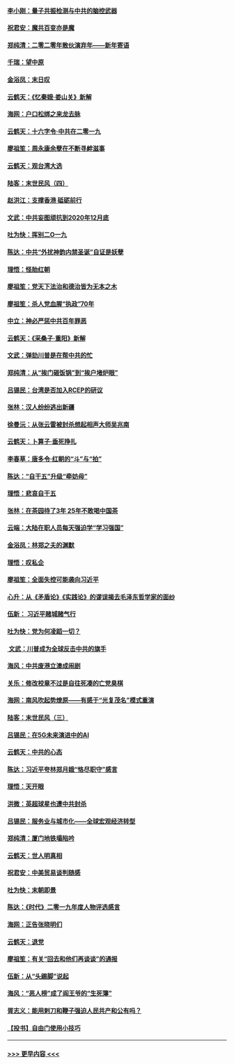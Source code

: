 #### [李小刚：量子共振检测与中共的脑控武器](../pages/nsc993/n11754518.md?t=12301655) 
#### [祝君安：魔共百变亦是魔](../pages/nsc993/n11754469.md?t=12301655) 
#### [郑纯清：二零二零年散伙演弃年——新年寄语](../pages/nsc993/n11754195.md?t=12301655) 
#### [千瑞：望中原](../pages/nsc993/n11754159.md?t=12301655) 
#### [金浴凤：末日叹](../pages/nsc993/n11752359.md?t=12301655) 
#### [云鹤天：《忆秦娥‧娄山关》新解](../pages/nsc993/n11752348.md?t=12301655) 
#### [海网：户口松绑之来龙去脉](../pages/nsc993/n11752328.md?t=12301655) 
#### [云鹤天：十六字令‧中共在二零一九](../pages/nsc993/n11752305.md?t=12301655) 
#### [廖祖笙：周永康余孽在不断寻衅滋事](../pages/nsc993/n11751013.md?t=12301655) 
#### [云鹤天：观台湾大选](../pages/nsc993/n11751007.md?t=12301655) 
#### [陆客：末世民风（四）](../pages/nsc993/n11749203.md?t=12301655) 
#### [赵洪江：支撑香港 砥砺前行](../pages/nsc993/n11748482.md?t=12301655) 
#### [文武：中共妄图顽抗到2020年12月底](../pages/nsc993/n11748446.md?t=12301655) 
#### [吐为快：挥别二O一九](../pages/nsc993/n11748411.md?t=12301655) 
#### [陈达：中共“外扰神韵内禁圣诞”自证是妖孽](../pages/nsc993/n11748226.md?t=12301655) 
#### [理悟：怪胎红朝](../pages/nsc993/n11748206.md?t=12301655) 
#### [廖祖笙：党天下法治和德治皆为无本之木](../pages/nsc993/n11748135.md?t=12301655) 
#### [廖祖笙：杀人党血腥“执政”70年](../pages/nsc993/n11745144.md?t=12301655) 
#### [中立：神必严惩中共百年罪恶](../pages/nsc993/n11744970.md?t=12301655) 
#### [云鹤天：《采桑子‧重阳》新解](../pages/nsc993/n11744948.md?t=12301655) 
#### [文武：弹劾川普是在帮中共的忙](../pages/nsc993/n11744758.md?t=12301655) 
#### [郑纯清：从“挨门砸饭锅”到“挨户堵炉眼”](../pages/nsc993/n11744745.md?t=12301655) 
#### [吕锡民：台湾是否加入RCEP的研议](../pages/nsc993/n11744701.md?t=12301655) 
#### [张林：汉人纷纷逃出新疆](../pages/nsc993/n11743530.md?t=12301655) 
#### [徐曼沅：从张云雷被封杀想起相声大师吴兆南](../pages/nsc993/n11741816.md?t=12301655) 
#### [云鹤天：卜算子‧垂死挣扎](../pages/nsc993/n11739956.md?t=12301655) 
#### [李春草：唐多令‧红朝的“斗”与“拍”](../pages/nsc993/n11739830.md?t=12301655) 
#### [陈达：“自干五”升级“牵妨母”](../pages/nsc993/n11739724.md?t=12301655) 
#### [理悟：悲哀自干五](../pages/nsc993/n11739547.md?t=12301655) 
#### [张林：在茶园待了3年 25年不敢喝中国茶](../pages/nsc993/n11739240.md?t=12301655) 
#### [云端：大陆在职人员每天强迫学“学习强国”](../pages/nsc993/n11738735.md?t=12301655) 
#### [金浴凤：林郑之夫的渊默](../pages/nsc993/n11737735.md?t=12301655) 
#### [理悟：叹私企](../pages/nsc993/n11737715.md?t=12301655) 
#### [廖祖笙：全面失控可能袭向习近平](../pages/nsc993/n11737704.md?t=12301655) 
#### [心升：从《矛盾论》《实践论》的谬误揭去毛泽东哲学家的面纱](../pages/nsc993/n11736962.md?t=12301655) 
#### [伍新： 习近平赌城赌气行](../pages/nsc993/n11736929.md?t=12301655) 
#### [吐为快：党为何凌蹈一切？](../pages/nsc993/n11736915.md?t=12301655) 
#### [ 文武：川普成为全球反击中共的旗手](../pages/nsc993/n11736882.md?t=12301655) 
#### [海风：中共废港立澳成闹剧](../pages/nsc993/n11735857.md?t=12301655) 
#### [关乐：修改校章不过是自往死凑的亡党臭棋](../pages/nsc993/n11735097.md?t=12301655) 
#### [海网：南风吹起势燎原——有感于“光复茂名”模式重演](../pages/nsc993/n11732308.md?t=12301655) 
#### [陆客：末世民风（三）](../pages/nsc993/n11732211.md?t=12301655) 
#### [吕锡民：在5G未来演进中的AI](../pages/nsc993/n11730010.md?t=12301655) 
#### [云鹤天：中共的心态](../pages/nsc993/n11729906.md?t=12301655) 
#### [陈达：习近平夸林郑月娥“恪尽职守”感言](../pages/nsc993/n11729881.md?t=12301655) 
#### [理悟：天开眼](../pages/nsc993/n11729699.md?t=12301655) 
#### [洪微：英超球星也遭中共封杀](../pages/nsc993/n11727243.md?t=12301655) 
#### [吕锡民：服务业与城市化——全球宏观经济转型](../pages/nsc993/n11725845.md?t=12301655) 
#### [郑纯清：厦门地铁塌陷吟](../pages/nsc993/n11725813.md?t=12301655) 
#### [云鹤天：世人明真相](../pages/nsc993/n11725621.md?t=12301655) 
#### [祝君安：中美贸易谈判随感](../pages/nsc993/n11725609.md?t=12301655) 
#### [吐为快：末朝即景](../pages/nsc993/n11723365.md?t=12301655) 
#### [陈达：《时代》二零一九年度人物评选感言](../pages/nsc993/n11723337.md?t=12301655) 
#### [海网：正告张晓明们](../pages/nsc993/n11723228.md?t=12301655) 
#### [云鹤天：退党](../pages/nsc993/n11723056.md?t=12301655) 
#### [廖祖笙：有关“回去和他们再谈谈”的通报](../pages/nsc993/n11722442.md?t=12301655) 
#### [伍新：从“头踢脚”说起](../pages/nsc993/n11722429.md?t=12301655) 
#### [海风：“恶人榜”成了阎王爷的“生死簿”](../pages/nsc993/n11722272.md?t=12301655) 
#### [胥志义：能用剌刀和鞭子强迫人民共产和公有吗？](../pages/nsc993/n11720569.md?t=12301655) 
#### [【投书】自由门使用小技巧](../pages/nsc993/n11720180.md?t=12301655) 

----
#### [ >>> 更早内容 <<< ](../indexes/nsc993-earlier.md)
